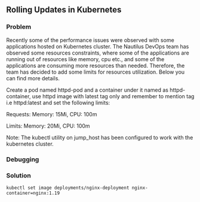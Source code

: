 ## Rolling Updates in Kubernetes

### Problem

Recently some of the performance issues were observed with some applications hosted on Kubernetes cluster. The Nautilus
DevOps team has observed some resources constraints, where some of the applications are running out of resources like
memory, cpu etc., and some of the applications are consuming more resources than needed. Therefore, the team has decided
to add some limits for resources utilization. Below you can find more details.

Create a pod named httpd-pod and a container under it named as httpd-container, use httpd image with latest tag only and
remember to mention tag i.e httpd:latest and set the following limits:

Requests: Memory: 15Mi, CPU: 100m

Limits: Memory: 20Mi, CPU: 100m

Note: The kubectl utility on jump_host has been configured to work with the kubernetes cluster.

### Debugging

### Solution

```shell
kubectl set image deployments/nginx-deployment nginx-container=nginx:1.19
```
